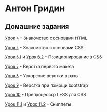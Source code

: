# Антон Гридин
## Домашние задания

[Урок 4](https://oemg.github.io/lesson_4/ "") - Знакомство с основами HTML

[Урок 5](https://oemg.github.io/lesson_5/ "") - Знакомство с основами CSS

[Урок 6.1](https://oemg.github.io/lesson_6/homework_1/ "") и [Урок 6.2](https://oemg.github.io/lesson_6/homework_2/ "") - Позиционирование в CSS

[Урок 7](https://oemg.github.io/lesson_7/ "") - Верстка первого макета

[Урок 8](https://oemg.github.io/lesson_8/ "") - Ускорение верстки в разы

[Урок 9](https://oemg.github.io/lesson_9/ "") - Верстка при помощи bootstrap

[Урок 10](https://github.com/OEMG/OEMG.github.io/blob/master/lesson_10/homework.less "Напиши LESS код, который на выходе выдаст такой же код как в файле homework.css") - Препроцессор LESS для CSS

[Урок 11.1](https://raw.githubusercontent.com/OEMG/OEMG.github.io/master/lesson_11/homework_1.jpg "Сниппет первого стартового HTML шаблона") и [Урок 11.2](https://raw.githubusercontent.com/OEMG/OEMG.github.io/master/lesson_11/homework_2.jpg "Создай CSS сниппет, который развернет следующий код") - Сниппеты

